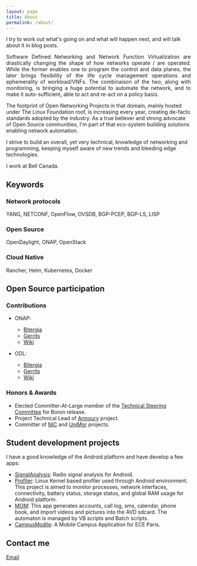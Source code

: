 ```yaml
---
layout: page
title: About
permalink: /about/
---
```


I try to work out what's going on and what will happen next, and will talk about it in blog posts.

<p align="justify">
Software Defined Networking and Network Function Virtualization are drastically changing the shape of how networks operate / are operated. While the former enables one to program the control and data planes, the later brings flexibility of the life cycle management operations and ephemerality of workload/VNFs.
The combinaison of the two, along with monitoring, is bringing a huge potential to automate the network, and to make it auto-sufficient, able to act and re-act on a policy basis.

The footprint of Open Networking Projects in that domain, mainly hosted under The Linux Foundation roof, is increasing every year, creating de-facto standards adopted by the industry.
As a true believer and strong advocate of Open Source communities, I'm part of that eco-system building solutions enabling network automation.

I strive to build an overall, yet very technical, knowledge of networking and programming, keeping myself aware of new trends and bleeding edge technologies.
</p >

I work at Bell Canada.


## Keywords
### Network protocols
YANG, NETCONF, OpenFlow, OVSDB, BGP-PCEP, BGP-LS, LISP
### Open Source
OpenDaylight, ONAP, OpenStack
### Cloud Native
Rancher, Helm, Kubernetes, Docker

## Open Source participation

### Contributions

* ONAP:
  * [Bitergia](https://onap.biterg.io/app/kibana#/dashboard/Overview?_g=(filters:!(('$$hashKey':'object:7845','$state':(store:globalState),meta:(alias:!n,disabled:!f,index:mbox,key:author_name,negate:!f,value:'Alexis%20de%20Talhouet'),query:(match:(author_name:(query:'Alexis%20de%20Talhouet',type:phrase))))),refreshInterval:(display:Off,pause:!f,value:0),time:(from:'2016-04-09T01:08:50.484Z',mode:absolute,to:'2018-04-09T01:08:50.484Z'))&_a=(filters:!(('$$hashKey':'object:9994','$state':(store:appState),meta:(alias:'Empty%20Commits',disabled:!f,index:git,key:files,negate:!t,value:'0'),query:(match:(files:(query:'0',type:phrase)))),('$$hashKey':'object:9995','$state':(store:appState),meta:(alias:Bots,disabled:!f,index:git,key:author_bot,negate:!t,value:true),query:(match:(author_bot:(query:1,type:phrase))))),options:(darkTheme:!f),panels:!((col:1,id:git_main_numbers,panelIndex:1,row:6,size_x:4,size_y:1,type:visualization),(col:1,id:git_evolution_commits,panelIndex:2,row:7,size_x:4,size_y:2,type:visualization),(col:1,id:git_evolution_authors,panelIndex:3,row:9,size_x:4,size_y:2,type:visualization),(col:5,id:git_commits_organizations,panelIndex:5,row:1,size_x:4,size_y:4,type:visualization),(col:5,id:gerrit_main_numbers,panelIndex:6,row:6,size_x:4,size_y:1,type:visualization),(col:5,id:gerrit_evolution_changesets,panelIndex:7,row:7,size_x:4,size_y:2,type:visualization),(col:5,id:gerrit_evolution_submitters,panelIndex:8,row:9,size_x:4,size_y:2,type:visualization),(col:9,id:mbox_main_numbers,panelIndex:9,row:6,size_x:4,size_y:1,type:visualization),(col:9,id:mbox_evolution_emails,panelIndex:10,row:7,size_x:4,size_y:2,type:visualization),(col:9,id:mbox_evolution_participants,panelIndex:11,row:9,size_x:4,size_y:2,type:visualization),(col:1,id:confluence_main_numbers,panelIndex:28,row:12,size_x:4,size_y:1,type:visualization),(col:1,id:confluence_participants,panelIndex:29,row:15,size_x:4,size_y:2,type:visualization),(col:1,id:confluence_editions,panelIndex:30,row:13,size_x:4,size_y:2,type:visualization),(col:9,id:jira_main_metrics,panelIndex:37,row:12,size_x:4,size_y:1,type:visualization),(col:9,id:jira_issues,panelIndex:38,row:13,size_x:4,size_y:2,type:visualization),(col:9,id:jira_submitters,panelIndex:39,row:15,size_x:4,size_y:2,type:visualization),(col:5,id:jenkins_main_numbers,panelIndex:58,row:12,size_x:4,size_y:1,type:visualization),(col:5,id:jenkins_evolutionary_jobs,panelIndex:59,row:15,size_x:4,size_y:2,type:visualization),(col:5,id:jenkins_evolutionary_projects,panelIndex:60,row:13,size_x:4,size_y:2,type:visualization),(col:1,id:git_title,panelIndex:68,row:5,size_x:4,size_y:1,type:visualization),(col:5,id:gerrit_title,panelIndex:69,row:5,size_x:4,size_y:1,type:visualization),(col:9,id:mbox_title,panelIndex:70,row:5,size_x:4,size_y:1,type:visualization),(col:9,id:jira_title,panelIndex:76,row:11,size_x:4,size_y:1,type:visualization),(col:5,id:jenkins_title,panelIndex:79,row:11,size_x:4,size_y:1,type:visualization),(col:1,id:confluence_title,panelIndex:86,row:11,size_x:4,size_y:1,type:visualization),(col:1,id:git_overview_top_authors,panelIndex:111,row:1,size_x:4,size_y:4,type:visualization),(col:9,id:git_overview_top_projects,panelIndex:112,row:1,size_x:4,size_y:4,type:visualization)),query:(query_string:(analyze_wildcard:!t,query:'*')),title:Overview,uiState:(P-111:(vis:(params:(sort:(columnIndex:!n,direction:!n)))),P-112:(vis:(params:(sort:(columnIndex:!n,direction:!n)))))))
  * [Gerrits](https://gerrit.onap.org/r/#/q/owner:adetalhouet)
  * [Wiki](https://wiki.onap.org/users/viewuserprofile.action?username=adetalhouet)

* ODL:
  * [Bitergia](https://opendaylight.biterg.io/app/kibana#/dashboard/Overview?_g=(refreshInterval:(display:Off,pause:!f,value:0),time:(from:'2013-04-09T01:07:58.924Z',mode:absolute,to:'2018-04-09T01:07:58.924Z'))&_a=(filters:!(('$state':(store:appState),meta:(alias:!n,disabled:!f,index:git,key:author_name,negate:!f,value:'Alexis%20de%20Talhou%C3%ABt'),query:(match:(author_name:(query:'Alexis%20de%20Talhou%C3%ABt',type:phrase))))),options:(darkTheme:!f),panels:!((col:1,id:git_main_numbers,panelIndex:1,row:1,size_x:2,size_y:2,title:Git,type:visualization),(col:3,id:git_evolution_commits,panelIndex:2,row:1,size_x:3,size_y:2,title:Commits,type:visualization),(col:6,id:git_evolution_authors,panelIndex:3,row:1,size_x:3,size_y:2,title:Authors,type:visualization),(col:9,id:git_top_projects,panelIndex:4,row:1,size_x:4,size_y:4,title:Projects,type:visualization),(col:9,id:git_commits_organizations,panelIndex:5,row:5,size_x:4,size_y:4,title:Organizations,type:visualization),(col:1,id:gerrit_main_numbers,panelIndex:6,row:3,size_x:2,size_y:2,title:Gerrit,type:visualization),(col:3,id:gerrit_evolution_changesets,panelIndex:7,row:3,size_x:3,size_y:2,title:Changesets,type:visualization),(col:6,id:gerrit_evolution_submitters,panelIndex:8,row:3,size_x:3,size_y:2,title:'Changeset%20Submitters',type:visualization),(col:1,id:mbox_main_numbers,panelIndex:9,row:5,size_x:2,size_y:2,title:'Mailing%20Lists',type:visualization),(col:3,id:mbox_evolution_emails,panelIndex:10,row:5,size_x:3,size_y:2,title:Emails,type:visualization),(col:6,id:mbox_evolution_participants,panelIndex:11,row:5,size_x:3,size_y:2,title:Participants,type:visualization),(col:9,id:git_top_authors,panelIndex:21,row:9,size_x:4,size_y:4,title:'Top%20Authors',type:visualization),(col:1,id:jenkins_main_numbers,panelIndex:58,row:7,size_x:2,size_y:2,title:Jenkins,type:visualization),(col:3,id:jenkins_evolutionary_jobs,panelIndex:59,row:7,size_x:3,size_y:2,title:'Jenkins%20Builds',type:visualization),(col:6,id:jenkins_evolutionary_projects,panelIndex:60,row:7,size_x:3,size_y:2,title:'Jenkins%20Active%20Nodes',type:visualization),(col:1,id:mediawiki_main_numbers,panelIndex:61,row:9,size_x:2,size_y:2,title:Mediawiki,type:visualization),(col:3,id:mediawiki_editions,panelIndex:62,row:9,size_x:3,size_y:2,title:Editions,type:visualization),(col:6,id:mediawiki_editors,panelIndex:63,row:9,size_x:3,size_y:2,title:Editors,type:visualization)),query:(query_string:(analyze_wildcard:!t,query:'Alexis%20de%20Talhou%C3%ABt')),title:Overview,uiState:(P-1:(title:Git),P-10:(title:Emails,vis:(legendOpen:!f)),P-11:(title:Participants,vis:(legendOpen:!f)),P-12:(title:Issues),P-13:(title:Issues),P-14:(title:'Issue%20Submitters',vis:(legendOpen:!f)),P-15:(title:Twitter),P-16:(title:Tweets,vis:(legendOpen:!f)),P-17:(title:Users,vis:(legendOpen:!f)),P-18:(title:Stackoverflow),P-19:(title:'Questions%20and%20Answers'),P-2:(title:Commits,vis:(legendOpen:!f)),P-20:(title:Participants),P-21:(title:'Top%20Authors',vis:(params:(sort:(columnIndex:!n,direction:!n)))),P-22:(title:IRC),P-23:(title:Messages,vis:(legendOpen:!f)),P-24:(title:Participants,vis:(legendOpen:!f)),P-25:(title:'Apache%20Logs'),P-26:(title:'Apache%20Packages',vis:(legendOpen:!f)),P-27:(title:'Apache%20Visits',vis:(legendOpen:!f)),P-28:(title:Confluence),P-29:(title:Participants,vis:(legendOpen:!f)),P-3:(title:Authors,vis:(legendOpen:!f)),P-30:(title:Editions),P-31:(title:'Github%20Issues'),P-32:(title:'GitHub%20Issues'),P-33:(title:'GitHub%20Issues%20Submitters'),P-34:(title:'GitHub%20Pull%20Requests'),P-35:(title:'Pull%20Requests'),P-36:(title:'Pull%20Request%20Submitters',vis:(legendOpen:!f)),P-37:(title:Jira),P-38:(title:Issues),P-39:(title:Submitters,vis:(legendOpen:!f)),P-4:(title:Projects,vis:(params:(sort:(columnIndex:!n,direction:!n)))),P-40:(title:Issues,vis:(legendOpen:!f)),P-41:(title:Maniphest),P-42:(title:Submitters,vis:(legendOpen:!f)),P-43:(title:Redmine),P-44:(title:Issues),P-45:(title:Submitters,vis:(legendOpen:!f)),P-46:(title:RSS),P-47:(title:Posts),P-48:(title:Authors),P-49:(title:Meetup),P-5:(title:Organizations),P-50:(title:Events),P-51:(title:Participants,vis:(legendOpen:!f)),P-52:(title:Askbot),P-53:(title:'Questions,%20Answers%20and%20Comments'),P-54:(title:Participants),P-55:(title:Discourse),P-56:(title:'Questions%20and%20Answers'),P-57:(title:Participants),P-58:(title:Jenkins),P-59:(title:'Jenkins%20Builds',vis:(legendOpen:!f)),P-6:(title:Gerrit),P-60:(title:'Jenkins%20Active%20Nodes',vis:(legendOpen:!f)),P-61:(title:Mediawiki),P-62:(title:Editions),P-63:(title:Editors,vis:(legendOpen:!f)),P-7:(title:Changesets,vis:(legendOpen:!f)),P-8:(title:'Changeset%20Submitters',vis:(legendOpen:!f)),P-9:(title:'Mailing%20Lists'))))
  * [Gerrits](https://git.opendaylight.org/gerrit/#/q/owner:adetalhouet)
  * [Wiki](https://wiki.opendaylight.org/view/Special:Contributions/adetalhouet)

### Honors & Awards

- Elected Committer-At-Large member of the [Technical Steering Committee](https://www.opendaylight.org/governance) for Boron release.
- Project Technical Lead of [Armoury](https://wiki.opendaylight.org/view/Armoury) project.
- Committer of [NIC](https://wiki.opendaylight.org/view/Network_Intent_Composition:Main) and [UniMgr](https://wiki.opendaylight.org/view/Unimgr:Main) projects.

## Student development projects
I have a good knowledge of the Android platform and have develop a few apps:

- [SignalAnalysis](https://github.com/adetalhouet/SignalAnalysis): Radio signal analysis for Android.
- [Profiler](https://github.com/adetalhouet/Profiler):  Linux Kernel based profiler used through Android environment. This project is aimed to monitor processes, network interfaces, connectivity, battery status, storage status, and global RAM usage for Android platform.
- [MOM](https://github.com/adetalhouet/MOM): This app generates accounts, call log, sms, calendar, phone book, and import videos and pictures into the AVD sdcard. The automaton is managed by VB scripts and Batch scripts.
- [CampusModile](https://github.com/adetalhouet/CampusMobile): A Mobile Campus Application for ECE Paris.

## Contact me

[Email](mailto:adetalhouet89@gmail.com) <br>
